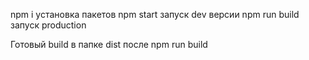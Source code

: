 npm i установка пакетов
npm start запуск dev версии
npm run build запуск production 

Готовый build в папке dist после npm run build
